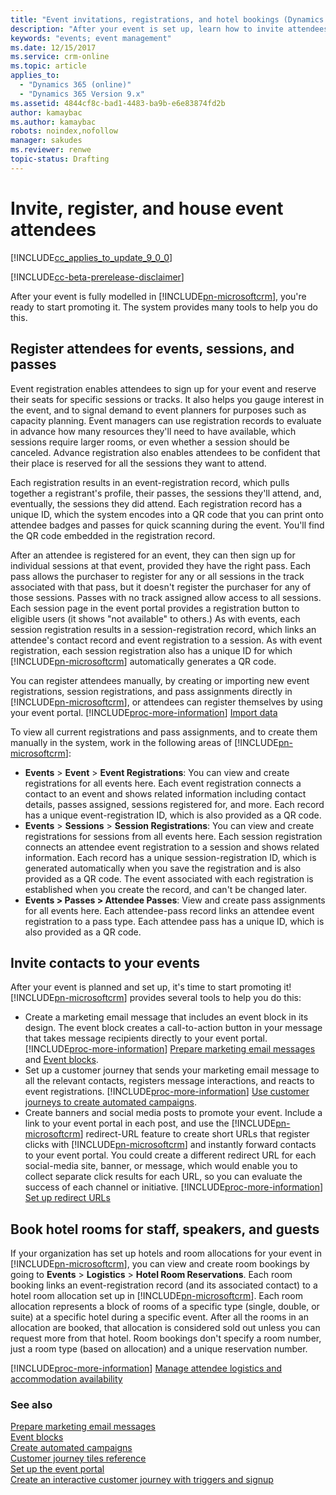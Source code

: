 ```yaml
---
title: "Event invitations, registrations, and hotel bookings (Dynamics 365 for Marketing) | Microsoft Docs"
description: "After your event is set up, learn how to invite attendees, register attendees, and enter hotel bookings in Dynamics 365 for Marketing"
keywords: "events; event management"
ms.date: 12/15/2017
ms.service: crm-online
ms.topic: article
applies_to:
  - "Dynamics 365 (online)"
  - "Dynamics 365 Version 9.x"
ms.assetid: 4844cf8c-bad1-4483-ba9b-e6e83874fd2b
author: kamaybac
ms.author: kamaybac
robots: noindex,nofollow
manager: sakudes
ms.reviewer: renwe
topic-status: Drafting
---
```


# Invite, register, and house event attendees

[!INCLUDE[cc_applies_to_update_9_0_0](../includes/cc_applies_to_update_9_0_0.md)]

[!INCLUDE[cc-beta-prerelease-disclaimer](../includes/cc-beta-prerelease-disclaimer.md)]

After your event is fully modelled in [!INCLUDE[pn-microsoftcrm](../includes/pn-microsoftcrm.md)], you're ready to start promoting it. The system provides many tools to help you do this.

## Register attendees for events, sessions, and passes

Event registration enables attendees to sign up for your event and reserve their seats for specific sessions or tracks. It also helps you gauge interest in the event, and to signal demand to event planners for purposes such as capacity planning. Event managers can use registration records to evaluate in advance how many resources they'll need to have available, which sessions require larger rooms, or even whether a session should be canceled. Advance registration also enables attendees to be confident that their place is reserved for all the sessions they want to attend.

Each registration results in an event-registration record, which pulls together a registrant's profile, their passes, the sessions they'll attend, and, eventually, the sessions they did attend. Each registration record has a unique ID, which the system encodes into a QR code that you can print onto attendee badges and passes for quick scanning during the event. You'll find the QR code embedded in the registration record.

After an attendee is registered for an event, they can then sign up for individual sessions at that event, provided they have the right pass. Each pass allows the purchaser to register for any or all sessions in the track associated with that pass, but it doesn't register the purchaser for any of those sessions. Passes with no track assigned allow access to all sessions. Each session page in the event portal provides a registration button to eligible users (it shows "not available" to others.) As with events, each session registration results in a session-registration record, which links an attendee's contact record and event registration to a session. As with event registration, each session registration also has a unique ID for which [!INCLUDE[pn-microsoftcrm](../includes/pn-microsoftcrm.md)] automatically generates a QR code.

You can register attendees manually, by creating or importing new event registrations, session registrations, and pass assignments directly in [!INCLUDE[pn-microsoftcrm](../includes/pn-microsoftcrm.md)], or attendees can register themselves by using your event portal. [!INCLUDE[proc-more-information](../includes/proc-more-information.md)] [Import data](business-management-settings.md#import-data)

To view all current registrations and pass assignments, and to create them manually in the system, work in the following areas of [!INCLUDE[pn-microsoftcrm](../includes/pn-microsoftcrm.md)]:

- **Events** &gt; **Event** &gt; **Event Registrations**: You can view and create registrations for all events here. Each event registration connects a contact to an event and shows related information including contact details, passes assigned, sessions registered for, and more. Each record has a unique event-registration ID, which is also provided as a QR code.
- **Events** &gt; **Sessions** &gt; **Session Registrations**: You can view and create registrations for sessions from all events here. Each session registration connects an attendee event registration to a session and shows related information. Each record has a unique session-registration ID, which is generated automatically when you save the registration and is also provided as a QR code. The event associated with each registration is established when you create the record, and can't be changed later.
- **Events &gt; Passes &gt; Attendee Passes**: View and create pass assignments for all events here. Each attendee-pass record links an attendee event registration to a pass type. Each attendee pass has a unique ID, which is also provided as a QR code.

## Invite contacts to your events

After your event is planned and set up, it's time to start promoting it! [!INCLUDE[pn-microsoftcrm](../includes/pn-microsoftcrm.md)] provides several tools to help you do this:

- Create a marketing email message that includes an event block in its design. The event block creates a call-to-action button in your message that takes message recipients directly to your event portal. [!INCLUDE[proc-more-information](../includes/proc-more-information.md)] [Prepare marketing email messages](prepare-marketing-emails.md) and [Event blocks](content-blocks-reference.md#event-blocks).
- Set up a customer journey that sends your marketing email message to all the relevant contacts, registers message interactions, and reacts to event registrations. [!INCLUDE[proc-more-information](../includes/proc-more-information.md)] [Use customer journeys to create automated campaigns](customer-journeys-create-automated-campaigns.md).
- Create banners and social media posts to promote your event. Include a link to your event portal in each post, and use the [!INCLUDE[pn-microsoftcrm](../includes/pn-microsoftcrm.md)] redirect-URL feature to create short URLs that register clicks with [!INCLUDE[pn-microsoftcrm](../includes/pn-microsoftcrm.md)] and instantly forward contacts to your event portal. You could create a different redirect URL for each social-media site, banner, or message, which would enable you to collect separate click results for each URL, so you can evaluate the success of each channel or initiative. [!INCLUDE[proc-more-information](../includes/proc-more-information.md)] [Set up redirect URLs](register-engagement.md#set-up-redirect-urls)

## Book hotel rooms for staff, speakers, and guests

If your organization has set up hotels and room allocations for your event in [!INCLUDE[pn-microsoftcrm](../includes/pn-microsoftcrm.md)], you can view and create room bookings by going to **Events** &gt; **Logistics** &gt; **Hotel Room Reservations**. Each room booking links an event-registration record (and its associated contact) to a hotel room allocation set up in [!INCLUDE[pn-microsoftcrm](../includes/pn-microsoftcrm.md)]. Each room allocation represents a block of rooms of a specific type (single, double, or suite) at a specific hotel during a specific event. After all the rooms in an allocation are booked, that allocation is considered sold out unless you can request more from that hotel. Room bookings don't specify a room number, just a room type (based on allocation) and a unique reservation number.

[!INCLUDE[proc-more-information](../includes/proc-more-information.md)] [Manage attendee logistics and accommodation availability](manage-event-logistic.md)

### See also

[Prepare marketing email messages](prepare-marketing-emails.md)  
[Event blocks](content-blocks-reference.md#event-blocks)  
[Create automated campaigns](customer-journeys-create-automated-campaigns.md)  
[Customer journey tiles reference](customer-journey-tiles-reference.md)  
[Set up the event portal](set-up-event-portal.md)  
[Create an interactive customer journey with triggers and signup](create-interactive-customer-journey.md)